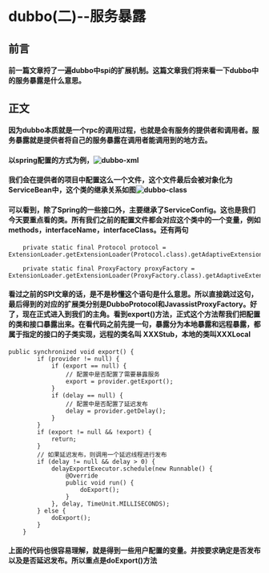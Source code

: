 # dubbo(二)--服务暴露
## 前言
#### 前一篇文章捋了一遍dubbo中spi的扩展机制。这篇文章我们将来看一下dubbo中的服务暴露是什么意思。
## 正文
#### 因为dubbo本质就是一个rpc的调用过程，也就是会有服务的提供者和调用者。服务暴露就是提供者将自己的服务暴露在调用者能调用到的地方去。
#### 以spring配置的方式为例，![dubbo-xml](img/dubb-xml.tiff)
#### 我们会在提供者的项目中配置这么一个文件，这个文件最后会被对象化为ServiceBean中，这个类的继承关系如图![dubbo-class](img/dubb-class.jpeg)
#### 可以看到，除了Spring的一些接口外，主要继承了ServiceConfig。这也是我们今天要重点看的类。所有我们之前的配置文件都会对应这个类中的一个变量，例如methods，interfaceName，interfaceClass。还有两句
```
    private static final Protocol protocol = ExtensionLoader.getExtensionLoader(Protocol.class).getAdaptiveExtension();

    private static final ProxyFactory proxyFactory = ExtensionLoader.getExtensionLoader(ProxyFactory.class).getAdaptiveExtension();
```
#### 看过之前的SPI文章的话，是不是秒懂这个语句是什么意思。所以直接跳过这句，最后得到的对应的扩展类分别是DubboProtocol和JavassistProxyFactory。好了，现在正式进入到我们的主角。看到export()方法，正式这个方法帮我们把配置的类和接口暴露出来。在看代码之前先提一句，暴露分为本地暴露和远程暴露，都属于指定的接口的子类实现，远程的类名叫 XXXStub，本地的类叫XXXLocal
```
public synchronized void export() {
        if (provider != null) {
            if (export == null) {
            	// 配置中是否配置了需要暴露服务
                export = provider.getExport();
            }
            if (delay == null) {
            	// 配置中是否配置了延迟发布
                delay = provider.getDelay();
            }
        }
        if (export != null && !export) {
            return;
        }
		// 如果延迟发布，则调用一个延迟线程进行发布
        if (delay != null && delay > 0) {
            delayExportExecutor.schedule(new Runnable() {
                @Override
                public void run() {
                    doExport();
                }
            }, delay, TimeUnit.MILLISECONDS);
        } else {
            doExport();
        }
    }
```
#### 上面的代码也很容易理解，就是得到一些用户配置的变量。并按要求确定是否发布以及是否延迟发布。所以重点是doExport()方法


